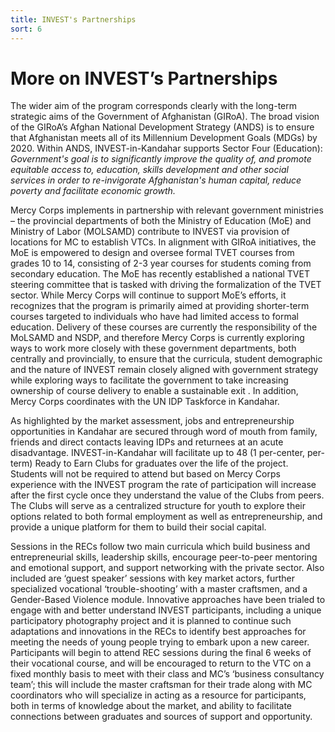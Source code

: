 ```yaml
---
title: INVEST's Partnerships
sort: 6
---
```


# More on INVEST’s Partnerships

The wider aim of the program corresponds clearly with the long-term strategic aims of the Government of Afghanistan (GIRoA). The broad vision of the GIRoA’s Afghan National Development Strategy (ANDS) is to ensure that Afghanistan meets all of its Millennium Development Goals (MDGs) by 2020. Within ANDS, INVEST-in-Kandahar supports Sector Four (Education): *Government's goal is to significantly improve the quality of, and promote equitable access to, education, skills development and other social services in order to re-invigorate Afghanistan's human capital, reduce poverty and facilitate economic growth.*

Mercy Corps implements in partnership with relevant government ministries – the provincial departments of both the Ministry of Education (MoE) and Ministry of Labor (MOLSAMD) contribute to INVEST via provision of locations for MC to establish VTCs. In alignment with GIRoA initiatives, the MoE is empowered to design and oversee formal TVET courses from grades 10 to 14, consisting of 2-3 year courses for students coming from secondary education. The MoE has recently established a national TVET steering committee that is tasked with driving the formalization of the TVET sector. While Mercy Corps will continue to support MoE’s efforts, it recognizes that the program is primarily aimed at providing shorter-term courses targeted to individuals who have had limited access to formal education. Delivery of these courses are currently the responsibility of the MoLSAMD and NSDP, and therefore Mercy Corps is currently exploring ways to work more closely with these government departments, both centrally and provincially, to ensure that the curricula, student demographic and the nature of INVEST remain closely aligned with government strategy while exploring ways to facilitate the government to take increasing ownership of course delivery to enable a sustainable exit . In addition, Mercy Corps coordinates with the UN IDP Taskforce in Kandahar.

As highlighted by the market assessment, jobs and entrepreneurship opportunities in Kandahar are secured through word of mouth from family, friends and direct contacts leaving IDPs and returnees at an acute disadvantage. INVEST-in-Kandahar will facilitate up to 48 (1 per-center, per-term) Ready to Earn Clubs for graduates over the life of the project. Students will not be required to attend but based on Mercy Corps experience with the INVEST program the rate of participation will increase after the first cycle once they understand the value of the Clubs from peers. The Clubs will serve as a centralized structure for youth to explore their options related to both formal employment as well as entrepreneurship, and provide a unique platform for them to build their social capital.

Sessions in the RECs follow two main curricula which build business and entrepreneurial skills, leadership skills, encourage peer-to-peer mentoring and emotional support, and support networking with the private sector. Also included are ‘guest speaker’ sessions with key market actors, further specialized vocational ‘trouble-shooting’ with a master craftsmen, and a Gender-Based Violence module. Innovative approaches have been trialed to engage with and better understand INVEST participants, including a unique participatory photography project and it is planned to continue such adaptations and innovations in the RECs to identify best approaches for meeting the needs of young people trying to embark upon a new career. Participants will begin to attend REC sessions during the final 6 weeks of their vocational course, and will be encouraged to return to the VTC on a fixed monthly basis to meet with their class and MC’s ‘business consultancy team’; this will include the master craftsman for their trade along with MC coordinators who will specialize in acting as a resource for participants, both in terms of knowledge about the market, and ability to facilitate connections between graduates and sources of support and opportunity.
